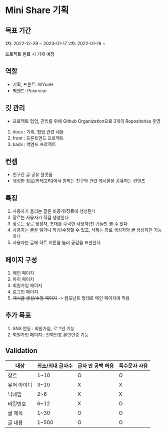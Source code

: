 # Mini Share 기획 
## 목표 기간

1차: 2022-12-29 ~ 2023-01-17
2차: 2022-01-18 ~ 

프로젝트 완료 시 기재 예정

## 역할

- 기획, 프론트: WYunH
- 백엔드: Polarvear

## 깃 관리

- 프로젝트 협업, 관리를 위해 Github Organization으로 3개의 Repositories 운영

1. docs : 기획, 협업 관련 내용
2. front : 프론트엔드 프로젝트
3. back : 백엔드 프로젝트

## 컨셉

- 친구간 글 공유 플랫폼
- 생성한 장르(카테고리)에서 원하는 친구와 관련 게시물을 공유하는 컨텐츠

## 특징

1. 사용자가 올리는 글은 비공개/장르에 생성된다
2. 장르는 사용자가 직접 생성한다
3. 장르는 장르 생성자, 초대를 수락한 사용자(친구)들만 볼 수 있다
4. 사용자는 글을 읽거나 작성/수정할 수 있고, 삭제는 장르 생성자와 글 생성자만 가능하다
5. 사용자는 글에 하트 버튼을 눌러 공감을 표현한다


## 페이지 구성

1. 메인 페이지 
2. 마이 페이지  
3. 회원가입 페이지
4. 로그인 페이지
5. ~~게시글 생성/수정 페이지~~ -> 컴포넌트 형태로 메인 페이지에 적용


## 추가 목표

1. SNS 연동 : 회원가입, 로그인 기능
2. 회원가입 페이지 : 전화번호 본인인증 기능


## Validation

|대상|최소/최대 글자수|글자 안 공백 허용|특수문자 사용|
|-----|-----|-----|-----|
|장르| 1~10 | O | O |
|유저 아이디| 3~10 | X | X |
|닉네임| 2~6 | X | X |
|비밀번호| 6~12 | X | O | 
|글 제목|1~30 | O | O |
|글 내용|1~500| O | O |
